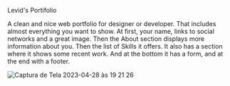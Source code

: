 Levid's Portifolio

A clean and nice web portfolio for designer or developer. That includes almost everything you want to show. At first, your name, links to social networks and a great image. Then the About section displays more information about you. Then the list of Skills it offers. It also has a section where it shows some recent work. And at the bottom it has a form, and at the end with a footer.


    
![Captura de Tela 2023-04-28 às 19 21 26](https://user-images.githubusercontent.com/120687641/235263590-1a9bfd41-fd68-429a-98a8-14e6941ba75a.png)
